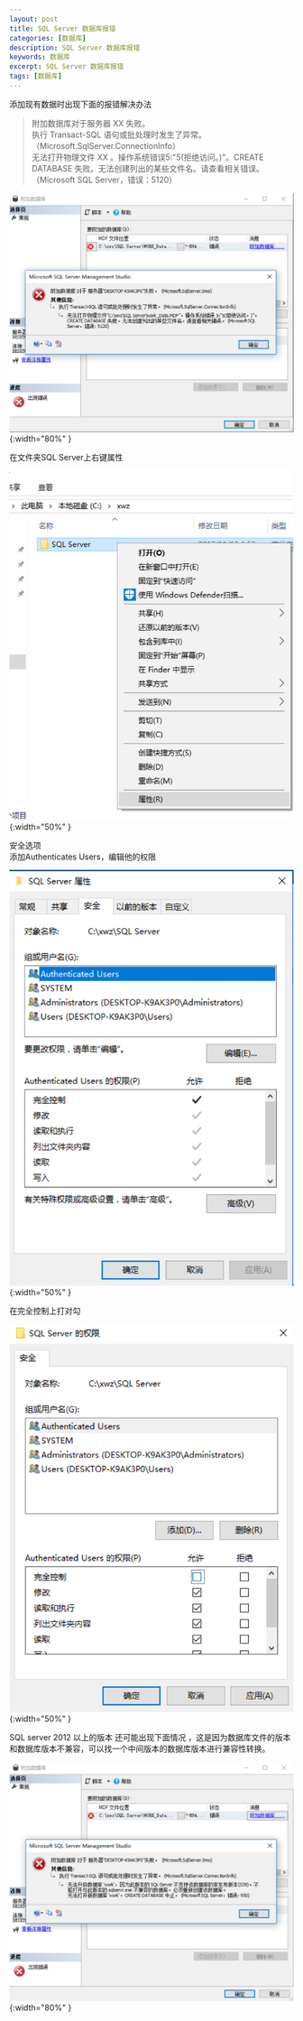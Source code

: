 ```yaml
---
layout: post
title: SQL Server 数据库报错
categories: [数据库]
description: SQL Server 数据库报错
keywords: 数据库
excerpt: SQL Server 数据库报错
tags: [数据库]
---
```



添加现有数据时出现下面的报错解决办法

> 附加数据库对于服务器 XX 失败。  
> 执行 Transact-SQL 语句或批处理时发生了异常。（Microsoft.SqlServer.ConnectionInfo）  
> 无法打开物理文件 XX 。操作系统错误5:"5(拒绝访问。)"。CREATE DATABASE 失败。无法创建列出的某些文件名。请查看相关错误。（Microsoft SQL Server，错误：5120）


![截图](/images/post/sqlserver/1.png){:width="80%" }

在文件夹SQL Server上右键属性

![截图](/images/post/sqlserver/2.png){:width="50%" }

安全选项  
添加Authenticates Users，编辑他的权限
 
![截图](/images/post/sqlserver/3.png){:width="50%" }

在完全控制上打对勾  

![截图](/images/post/sqlserver/4.png){:width="50%" }


SQL server 2012 以上的版本 还可能出现下面情况 ，这是因为数据库文件的版本和数据库版本不兼容，可以找一个中间版本的数据库版本进行兼容性转换。  

![截图](/images/post/sqlserver/5.png){:width="80%" }




